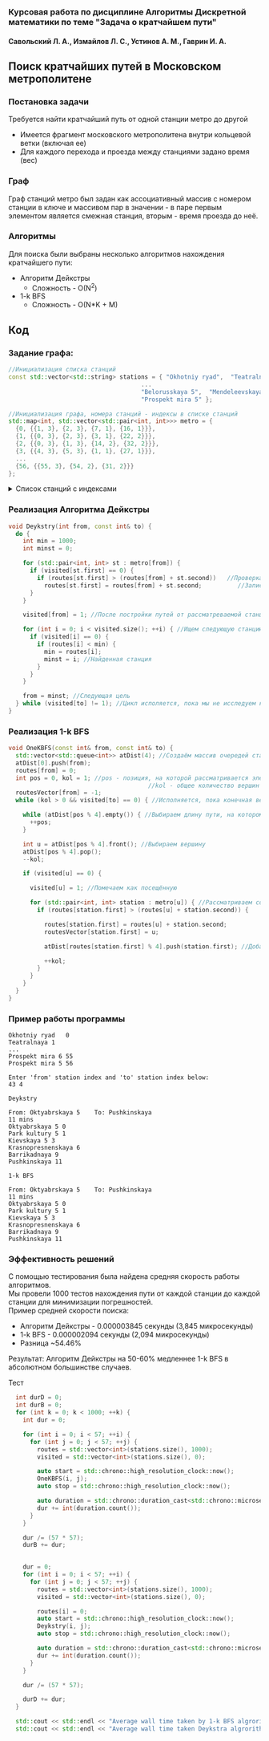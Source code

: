 
### Курсовая работа по дисциплине Алгоритмы Дискретной математики по теме "Задача о кратчайшем пути"  
#### Савольский Л. А., Измайлов Л. С., Устинов А. М., Гаврин И. А.  
## Поиск кратчайших путей в Московском метрополитене 
  
### Постановка задачи  
Требуется найти кратчайший путь от одной станции метро до другой

* Имеется фрагмент московского метрополитена внутри кольцевой ветки (включая ее)
*  Для каждого перехода и проезда между станциями задано время (вес)

### Граф
Граф станций метро был задан как ассоциативный массив с номером станции в ключе и массивом пар в значении - в паре первым элементом является смежная станция, вторым - время проезда до неё.  

### Алгоритмы
Для поиска были выбраны несколько алгоритмов нахождения кратчайшего пути:

* Алгоритм Дейкстры
    * Сложность - O(N<sup>2</sup>)
* 1-k BFS  
    * Сложность - O(N*K + M)
## Код

### Задание графа:

``` c++
//Инициализация списка станций
const std::vector<std::string> stations = { "Okhotniy ryad",  "Teatralnaya", "Ploshyad revolutsii", "Tverskaya",
                                     ...
                                     "Belorusskaya 5",  "Mendeleevskaya",  "Novoslobodskaya",  "Prospekt mira 6",
                                     "Prospekt mira 5" };

//Инициализация графа, номера станций - индексы в списке станций
std::map<int, std::vector<std::pair<int, int>>> metro = {
  {0, {{1, 3}, {2, 3}, {7, 1}, {16, 1}}},
  {1, {{0, 3}, {2, 3}, {3, 1}, {22, 2}}},
  {2, {{0, 3}, {1, 3}, {14, 2}, {32, 2}}},
  {3, {{4, 3}, {5, 3}, {1, 1}, {27, 1}}},
  ...
  {56, {{55, 3}, {54, 2}, {31, 2}}}
};
```

<details>

  <summary>Список станций с индексами</summary>
  <p>
  <table>
  <tr>
  <td>
  Список станций:  <br>
  Okhotniy ryad	0  <br>
  Teatralnaya	1  <br>
  Ploshyad revolutsii	2 <br> 
  Tverskaya	3<br>
  Pushkinskaya	4<br>
  Chekhovskaya	5<br>
  Kuznetskiy most	6<br>
  Lubyanka	7<br>
  Chistye prudy	8<br>
  Turgenevskaya	9<br>
  Sretenskiy bulvar	10<br>
  Trubnaya	11<br>
  Tsvetnoy bulvar	12<br>
  Aleksandrovskiy sad	13<br>
  Arbatskaya 3	14<br>
  Borovitskaya	15<br>
  Biblioteka imeni Lenina	16<br>
  Arbatskaya 4	17<br>
  Kitay-gorod 6	18<br>
  Kitay-gorod 7	19<br>
  Tretyakovskaya 6	20<br>
  Tretyakovskaya 8	21<br>
  Novokuznetskaya	22<br>
  Polyanka	23<br>
  Kropotkinskaya	24<br>
  Smolenskaya 3	25<br>
  Smolenskaya 4	26<br>
  Mayakovskaya	27<br>
  Sukharevskaya	28<br>
  </td>
  <td>
  Krasnye vorota	29<br>
  Komsomolskaya 1	30<br>
  Komsomolskaya 5	31<br>
  Kurskaya 3	32<br>
  Chkalovskaya	33<br>
  Kurskaya 5	34<br>
  Marksistskaya	35<br>
  Taganskaya 7	36<br>
  Taganskaya 5	37<br>
  Paveletskaya 2	38<br>
  Paveletskaya 5	39<br>
  Serpuhovskaya	40<br>
  Dobryninskaya	41<br>
  Oktyabrskaya 6	42<br>
  Oktyabrskaya 5	43<br>
  Park kultury 1	44<br>
  Park kultury 5	45<br>
  Kievskaya 3	46<br>
  Kievskaya 4	47<br>
  Kievskaya 5	48<br>
  Barrikadnaya	49<br>
  Krasnopresnenskaya	50<br>
  Belorusskaya 2	51<br>
  Belorusskaya 5	52<br>
  Mendeleevskaya	53<br>
  Novoslobodskaya	54<br>
  Prospekt mira 6	55<br>
  Prospekt mira 5	56<br>
  </td>
  </tr>
  </table>
</p>
</details>


### Реализация Алгоритма Дейкстры

```c++
void Deykstry(int from, const int& to) {
  do {
    int min = 1000;
    int minst = 0;

    for (std::pair<int, int> st : metro[from]) {
      if (visited[st.first] == 0) {
        if (routes[st.first] > (routes[from] + st.second))   //Проверка оптимальности пути
          routes[st.first] = routes[from] + st.second;          //Запись нового пути в массив путей до каждой точки
      }
    }

    visited[from] = 1; //После постройки путей от рассматреваемой станции, помечаем её как пройденную

    for (int i = 0; i < visited.size(); ++i) { //Ищем следующую станцию из непосещённых станций с минимальным путём
      if (visited[i] == 0) {
        if (routes[i] < min) {
          min = routes[i];
          minst = i; //Найденная станция
        }
      }
    }

    from = minst; //Следующая цель
  } while (visited[to] != 1); //Цикл исполяется, пока мы не исследуем конечную точку
}
```

### Реализация 1-k BFS

```c++
void OneKBFS(const int& from, const int& to) {
  std::vector<std::queue<int>> atDist(4); //Создаём массив очередей станций, по увеличению пути
  atDist[0].push(from);  
  routes[from] = 0;
  int pos = 0, kol = 1; //pos - позиция, на которой рассматривается элемент в массиве очередей
                                       //kol - общее количество вершин во всех очередях
  routesVector[from] = -1;
  while (kol > 0 && visited[to] == 0) { //Исполняется, пока конечная вершина не исследована или пока не кончатся вершины в массиве очередей

    while (atDist[pos % 4].empty()) { //Выбираем длину пути, на котором исследуем новые вершины
      ++pos;
    }

    int u = atDist[pos % 4].front(); //Выбираем вершину
    atDist[pos % 4].pop();
    --kol;

    if (visited[u] == 0) {

      visited[u] = 1; //Помечаем как посещённую

      for (std::pair<int, int> station : metro[u]) { //Рассматриваем соседние с ней станции
        if (routes[station.first] > (routes[u] + station.second)) {

          routes[station.first] = routes[u] + station.second;
          routesVector[station.first] = u;

          atDist[routes[station.first] % 4].push(station.first); //Добавлям рассмотренные станции в очередь к исследованию

          ++kol;
        }
      }
    }
  }
}
```
### Пример работы программы

```shell
Okhotniy ryad	0
Teatralnaya	1 
...
Prospekt mira 6	55
Prospekt mira 5	56

Enter 'from' station index and 'to' station index below:
43 4

Deykstry

From: Oktyabrskaya 5	To: Pushkinskaya
11 mins
Oktyabrskaya 5 0
Park kultury 5 1
Kievskaya 5 3
Krasnopresnenskaya 6
Barrikadnaya 9
Pushkinskaya 11

1-k BFS

From: Oktyabrskaya 5	To: Pushkinskaya
11 mins
Oktyabrskaya 5 0
Park kultury 5 1
Kievskaya 5 3
Krasnopresnenskaya 6
Barrikadnaya 9
Pushkinskaya 11

```

### Эффективность решений

С помощью тестирования была найдена средняя скорость работы алгоритмов.  
Мы провели 1000 тестов нахождения пути от каждой станции до каждой станции для минимизации погрешностей.  
Пример средней скорости поиска:
* Алгоритм Дейкстры - 0.000003845 секунды (3,845 микросекунды)  
* 1-k BFS - 0.000002094 секунды (2,094 микросекунды)
* Разница ~54.46%  
  
Результат: Алгоритм Дейкстры на 50-60% медленнее 1-k BFS в абсолютном большинстве случаев.



Тест
```c++
  int durD = 0;
  int durB = 0;
  for (int k = 0; k < 1000; ++k) {
    int dur = 0;

    for (int i = 0; i < 57; ++i) {
      for (int j = 0; j < 57; ++j) {
        routes = std::vector<int>(stations.size(), 1000);
        visited = std::vector<int>(stations.size(), 0);

        auto start = std::chrono::high_resolution_clock::now();
        OneKBFS(i, j);  
        auto stop = std::chrono::high_resolution_clock::now();

        auto duration = std::chrono::duration_cast<std::chrono::microseconds>(stop - start);
        dur += int(duration.count());
      }
    }

    dur /= (57 * 57);
    durB += dur;
    

    dur = 0;
    for (int i = 0; i < 57; ++i) {
      for (int j = 0; j < 57; ++j) {
        routes = std::vector<int>(stations.size(), 1000);
        visited = std::vector<int>(stations.size(), 0);

        routes[i] = 0;
        auto start = std::chrono::high_resolution_clock::now();
        Deykstry(i, j);
        auto stop = std::chrono::high_resolution_clock::now();

        auto duration = std::chrono::duration_cast<std::chrono::microseconds>(stop - start);
        dur += int(duration.count());
      }
    }

    dur /= (57 * 57);

    durD += dur;
  }

  std::cout << std::endl << "Average wall time taken by 1-k BFS algrorithm:" << std::endl << durB/1000.0 << " microseconds" << std::endl;
  std::cout << std::endl << "Average wall time taken Deykstra algrorithm:" << std::endl << durD/1000.0 << " microseconds" << std::endl;

```



